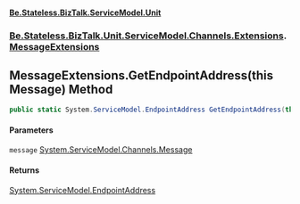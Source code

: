 #### [Be.Stateless.BizTalk.ServiceModel.Unit](README.md 'README')
### [Be.Stateless.BizTalk.Unit.ServiceModel.Channels.Extensions](Be.Stateless.BizTalk.Unit.ServiceModel.Channels.Extensions.md 'Be.Stateless.BizTalk.Unit.ServiceModel.Channels.Extensions').[MessageExtensions](MessageExtensions.md 'Be.Stateless.BizTalk.Unit.ServiceModel.Channels.Extensions.MessageExtensions')

## MessageExtensions.GetEndpointAddress(this Message) Method

```csharp
public static System.ServiceModel.EndpointAddress GetEndpointAddress(this System.ServiceModel.Channels.Message message);
```
#### Parameters

<a name='Be.Stateless.BizTalk.Unit.ServiceModel.Channels.Extensions.MessageExtensions.GetEndpointAddress(thisSystem.ServiceModel.Channels.Message).message'></a>

`message` [System.ServiceModel.Channels.Message](https://docs.microsoft.com/en-us/dotnet/api/System.ServiceModel.Channels.Message 'System.ServiceModel.Channels.Message')

#### Returns
[System.ServiceModel.EndpointAddress](https://docs.microsoft.com/en-us/dotnet/api/System.ServiceModel.EndpointAddress 'System.ServiceModel.EndpointAddress')